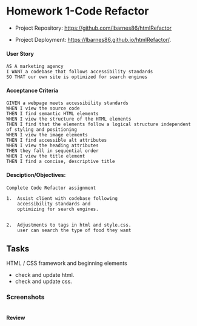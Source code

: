 # Homework 1-Code Refactor

- Project Repository: https://github.com/lbarnes86/htmlRefactor

- Project Deployment:  https://lbarnes86.github.io/htmlRefactor/.



#### User Story
```
AS A marketing agency
I WANT a codebase that follows accessibility standards
SO THAT our own site is optimized for search engines
```


#### Acceptance Criteria

```
GIVEN a webpage meets accessibility standards
WHEN I view the source code
THEN I find semantic HTML elements
WHEN I view the structure of the HTML elements
THEN I find that the elements follow a logical structure independent of styling and positioning
WHEN I view the image elements
THEN I find accessible alt attributes
WHEN I view the heading attributes
THEN they fall in sequential order
WHEN I view the title element
THEN I find a concise, descriptive title

```

#### Desciption/Objectives:

```
Complete Code Refactor assignment

1.  Assist client with codebase following     
    accessibility standards and
    optimizing for search engines. 


2.  Adjustments to tags in html and style.css. 
    user can search the type of food they want

```


## Tasks

HTML / CSS framework and beginning elements
- check and update html.
- check and update css.



### Screenshots
```

```

#### Review
```

```